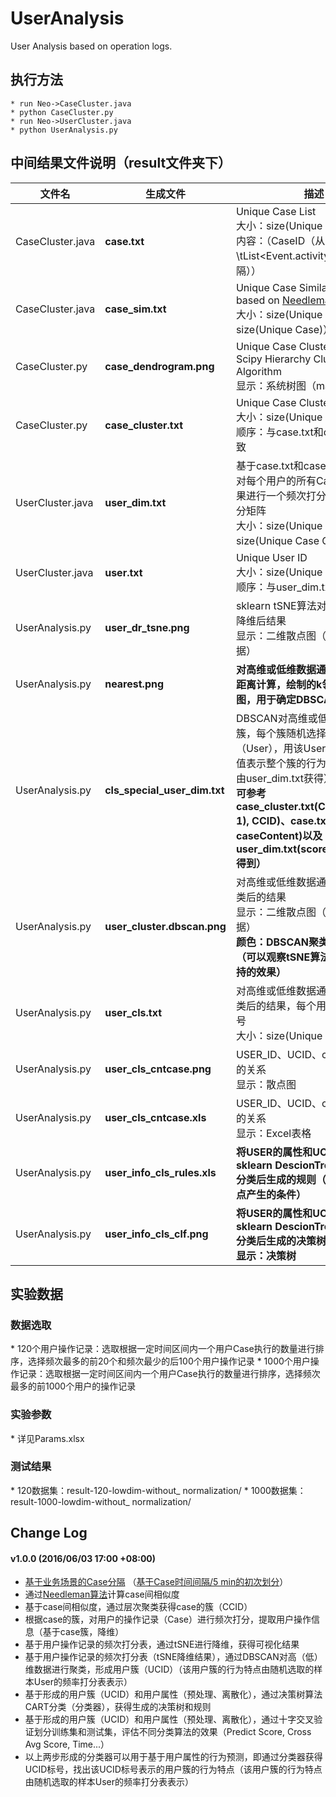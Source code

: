 # UserAnalysis
User Analysis based on operation logs.

执行方法
----
	* run Neo->CaseCluster.java
	* python CaseCluster.py
	* run Neo->UserCluster.java
	* python UserAnalysis.py

中间结果文件说明（result文件夹下）
----

文件名| 生成文件 | 描述
-----|--------|----
CaseCluster.java|<b>case.txt|Unique Case List<br>大小：size(Unique Case)<br>内容：（CaseID（从0开始）\tList<Event.activity>（以空格分隔））
CaseCluster.java|<b>case_sim.txt|Unique Case Similarity Matrix based on [Needleman Algorithm](https://en.wikipedia.org/wiki/Needleman%E2%80%93Wunsch_algorithm) <br>大小：size(Unique Case) * size(Unique Case)）
CaseCluster.py|<b>case_dendrogram.png|Unique Case Cluster based on Scipy Hierarchy Cluster Algorithm<br>显示：系统树图（max_d）
CaseCluster.py|<b>case_cluster.txt|Unique Case Cluster ID<br>大小：size(Unique Case)<br>顺序：与case.txt和case_sim.txt一致
UserCluster.java|<b>user_dim.txt|基于case.txt和case_cluster.txt，对每个用户的所有Case根据聚类结果进行一个频次打分，形成一个打分矩阵<br>大小：size(Unique User ID) * size(Unique Case Cluster ID)）
UserCluster.java|<b>user.txt|Unique User ID<br>大小：size(Unique User ID)<br>顺序：与user_dim.txt一致
UserAnalysis.py|<b>user_dr_tsne.png|sklearn tSNE算法对user_dim.txt降维后结果<br>显示：二维散点图（基于降维后数据）
UserAnalysis.py|<b>nearest.png|<b>对高维或低维数据通过k-nearest距离计算，绘制的k领域距离变化图，用于确定DBSCAN中的eps
UserAnalysis.py|<b>cls_special_user_dim.txt|DBSCAN对高维或低维数据形成的簇，每个簇随机选择一个样本（User），用该User的Case簇打分值表示整个簇的行为特性（打分值由user_dim.txt获得）<br><b>可参考case_cluster.txt(CaseID(offset-1), CCID)、case.txt(CaseID, caseContent)以及user_dim.txt(score(CCID))join得到）
UserAnalysis.py|<b>user_cluster.dbscan.png|对高维或低维数据通过DBSCAN聚类后的结果<br>显示：二维散点图（基于降维后数据）<br><b>颜色：DBSCAN聚类后的簇标号（可以观察tSNE算法对全局特性保持的效果）
UserAnalysis.py|<b>user_cls.txt|对高维或低维数据通过DBSCAN聚类后的结果，每个用户对应的簇标号<br>大小：size(Unique User) * 2
UserAnalysis.py|<b>user_cls_cntcase.png|USER_ID、UCID、count(Case)间的关系<br>显示：散点图
UserAnalysis.py|<b>user_cls_cntcase.xls|USER_ID、UCID、count(Case)间的关系<br>显示：Excel表格
UserAnalysis.py|<b>user_info_cls_rules.xls|<b>将USER的属性和UCID结果，通过sklearn DescionTreeClassifier分类后生成的规则（分类树叶子节点产生的条件）
UserAnalysis.py|<b>user_info_cls_clf.png|<b>将USER的属性和UCID结果，通过sklearn DescionTreeClassifier分类后生成的决策树<br>显示：决策树

实验数据
---
<h3>数据选取</h3>
* 120个用户操作记录：选取根据一定时间区间内一个用户Case执行的数量进行排序，选择频次最多的前20个和频次最少的后100个用户操作记录
* 1000个用户操作记录：选取根据一定时间区间内一个用户Case执行的数量进行排序，选择频次最多的前1000个用户的操作记录

<h3>实验参数</h3>
* 详见Params.xlsx

<h3>测试结果</h3>
* 120数据集：result-120-lowdim-without_ normalization/
* 1000数据集：result-1000-lowdim-without_ normalization/

Change Log
----------
#### v1.0.0 (2016/06/03 17:00 +08:00)
* [基于业务场景的Case分隔](https://github.com/codedjw/XESConverter) （[基于Case时间间隔/5 min的初次划分](https://github.com/codedjw/DataAnalysis/blob/master/QYW_7th_Analysis/qyw_7th_XESConverterHelp.ipynb)）
* 通过[Needleman算法](https://en.wikipedia.org/wiki/Needleman%E2%80%93Wunsch_algorithm)计算case间相似度
* 基于case间相似度，通过层次聚类获得case的簇（CCID）
* 根据case的簇，对用户的操作记录（Case）进行频次打分，提取用户操作信息（基于case簇，降维）
* 基于用户操作记录的频次打分表，通过tSNE进行降维，获得可视化结果
* 基于用户操作记录的频次打分表（tSNE降维结果），通过DBSCAN对高（低）维数据进行聚类，形成用户簇（UCID）（该用户簇的行为特点由随机选取的样本User的频率打分表表示）
* 基于形成的用户簇（UCID）和用户属性（预处理、离散化），通过决策树算法CART分类（分类器），获得生成的决策树和规则
* 基于形成的用户簇（UCID）和用户属性（预处理、离散化），通过十字交叉验证划分训练集和测试集，评估不同分类算法的效果（Predict Score, Cross Avg Score, Time...）
* 以上两步形成的分类器可以用于基于用户属性的行为预测，即通过分类器获得UCID标号，找出该UCID标号表示的用户簇的行为特点（该用户簇的行为特点由随机选取的样本User的频率打分表表示）